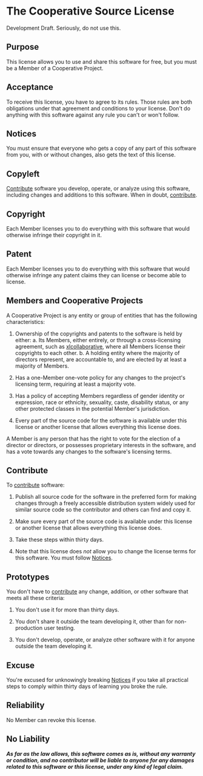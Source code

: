 # The Cooperative Source License

Development Draft. Seriously, do not use this.

## Purpose

This license allows you to use and share this software for free, but you must be a Member of a Cooperative Project.

## Acceptance

To receive this license, you have to agree to its rules.  Those rules are both obligations under that agreement and conditions to your license.  Don't do anything with this software against any rule you can't or won't follow.

## Notices

You must ensure that everyone who gets a copy of any part of this software from you, with or without changes, also gets the text of this license.

## Copyleft

[Contribute](#contribute) software you develop, operate, or analyze using this software, including changes and additions to this software. When in doubt, [contribute](#contribute).

## Copyright

Each Member licenses you to do everything with this software that would otherwise infringe their copyright in it.

## Patent

Each Member licenses you to do everything with this software that would otherwise infringe any patent claims they can license or become able to license.

## Members and Cooperative Projects

A Cooperative Project is any entity or group of entities that has the following characteristics:

1. Ownership of the copyrights and patents to the software is held by either:
  a. Its Members, either entirely, or through a cross-licensing agreement, such as [xlcollaborative](https://xlcollaborative.com), where all Members license their copyrights to each other.
  b. A holding entity where the majority of directors represent, are accountable to, and are elected by at least a majority of Members.

2. Has a one-Member one-vote policy for any changes to the project's licensing term, requiring at least a majority vote.

3. Has a policy of accepting Members regardless of gender identity or expression, race or ethnicity, sexuality, caste, disability status, or any other protected classes in the potential Member's jurisdiction.

4. Every part of the source code for the software is available under this license or another license that allows everything this license does.

A Member is any person that has the right to vote for the election of a director or directors, or possesses proprietary interests in the software, and has a vote towards any changes to the software's licensing terms.

## Contribute

To [contribute](#contribute) software:

1.  Publish all source code for the software in the preferred form for making changes through a freely accessible distribution system widely used for similar source code so the contributor and others can find and copy it.

2.  Make sure every part of the source code is available under this license or another license that allows everything this license does.

3.  Take these steps within thirty days.

4.  Note that this license does _not_ allow you to change the license terms for this software.  You must follow [Notices](#notices).

## Prototypes

You don't have to [contribute](#contribute) any change, addition, or other software that meets all these criteria:

1.  You don't use it for more than thirty days.

2.  You don't share it outside the team developing it, other than for non-production user testing.

3.  You don't develop, operate, or analyze other software with it for anyone outside the team developing it.

## Excuse

You're excused for unknowingly breaking [Notices](#notices) if you take all practical steps to comply within thirty days of learning you broke the rule.

## Reliability

No Member can revoke this license.

## No Liability

***As far as the law allows, this software comes as is, without any warranty or condition, and no contributor will be liable to anyone for any damages related to this software or this license, under any kind of legal claim.***
